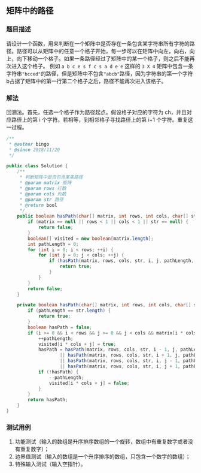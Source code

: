 ## 矩阵中的路径

### 题目描述
请设计一个函数，用来判断在一个矩阵中是否存在一条包含某字符串所有字符的路径。路径可以从矩阵中的任意一个格子开始，每一步可以在矩阵中向左，向右，向上，向下移动一个格子。如果一条路径经过了矩阵中的某一个格子，则之后不能再次进入这个格子。 例如 `a b c e s f c s a d e e` 这样的 `3 X 4` 矩阵中包含一条字符串`"bcced"`的路径，但是矩阵中不包含`"abcb"`路径，因为字符串的第一个字符b占据了矩阵中的第一行第二个格子之后，路径不能再次进入该格子。

### 解法
回溯法。首先，任选一个格子作为路径起点。假设格子对应的字符为 ch，并且对应路径上的第 i 个字符。若相等，到相邻格子寻找路径上的第 i+1 个字符。重复这一过程。

```java
/**
 * @author bingo
 * @since 2018/11/20
 */

public class Solution {
    /**
     * 判断矩阵中是否包含某条路径
     * @param matrix 矩阵
     * @param rows 行数
     * @param cols 列数
     * @param str 路径
     * @return bool
     */
    public boolean hasPath(char[] matrix, int rows, int cols, char[] str) {
        if (matrix == null || rows < 1 || cols < 1 || str == null) {
            return false;
        }
        boolean[] visited = new boolean[matrix.length];
        int pathLength = 0;
        for (int i = 0; i < rows; ++i) {
            for (int j = 0; j < cols; ++j) {
                if (hasPath(matrix, rows, cols, str, i, j, pathLength, visited)) {
                    return true;
                }
            }
        }
        return false;
    }

    private boolean hasPath(char[] matrix, int rows, int cols, char[] str, int i, int j, int pathLength, boolean[] visited) {
        if (pathLength == str.length) {
            return true;
        }
        boolean hasPath = false;
        if (i >= 0 && i < rows && j >= 0 && j < cols && matrix[i * cols + j] == str[pathLength] && !visited[i * cols + j]) {
            ++pathLength;
            visited[i * cols + j] = true;
            hasPath = hasPath(matrix, rows, cols, str, i - 1, j, pathLength, visited)
                    || hasPath(matrix, rows, cols, str, i + 1, j, pathLength, visited)
                    || hasPath(matrix, rows, cols, str, i, j - 1, pathLength, visited)
                    || hasPath(matrix, rows, cols, str, i, j + 1, pathLength, visited);
            if (!hasPath) {
                --pathLength;
                visited[i * cols + j] = false;
            }
        }
        return hasPath;
    }
}

```

### 测试用例
1. 功能测试（输入的数组是升序排序数组的一个旋转，数组中有重复数字或者没有重复数字）；
2. 边界值测试（输入的数组是一个升序排序的数组，只包含一个数字的数组）；
3. 特殊输入测试（输入空指针）。